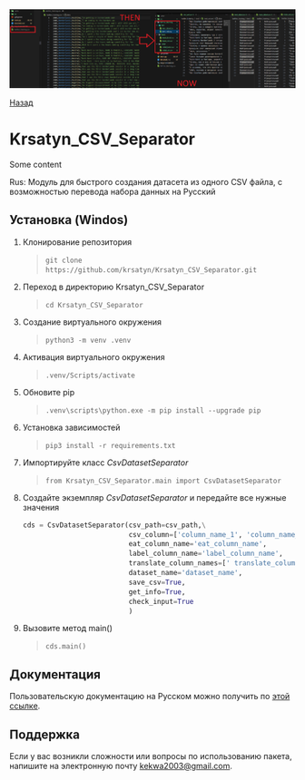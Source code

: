 <!-- <img src="\img\title_1.png"> -->
<img src="src\img\title_1.png">

[Назад](README.md)   
# Krsatyn_CSV_Separator



Some content

Rus:
Модуль для быстрого создания датасета из одного CSV файла, с возможностью перевода набора данных на Русский




<!--Установка-->
## Установка (Windos)

1. Клонирование репозитория 

    >```git clone https://github.com/krsatyn/Krsatyn_CSV_Separator.git```

2. Переход в директорию Krsatyn_CSV_Separator

    >```cd Krsatyn_CSV_Separator```

3. Создание виртуального окружения

    >```python3 -m venv .venv```

4. Активация виртуального окружения

    >```.venv/Scripts/activate```

5. Обновите pip

    >```.venv\scripts\python.exe -m pip install --upgrade pip```

6. Установка зависимостей

    >```pip3 install -r requirements.txt```

7. Импортируйте класс _CsvDatasetSeparator_

    >```from Krsatyn_CSV_Separator.main import CsvDatasetSeparator```

8. Создайте экземпляр _CsvDatasetSeparator_ и передайте все нужные значения
    ```python
    cds = CsvDatasetSeparator(csv_path=csv_path,\
                              csv_column=['column_name_1', 'column_name_2', 'column_name_n']
                              eat_column_name='eat_column_name',
                              label_column_name='label_column_name',
                              translate_column_names=[' translate_column_name'],
                              dataset_name='dataset_name',
                              save_csv=True,
                              get_info=True,
                              check_input=True
                              )
    ```

9. Вызовите метод main()

    >```cds.main()```

<!--Пользовательская документация-->
## Документация

Пользовательскую документацию на Русском можно получить по [этой ссылке](./src/docs/ru/index.md).


<!--Поддержка-->
## Поддержка
Если у вас возникли сложности или вопросы по использованию пакета, напишите на электронную почту <kekwa2003@gmail.com>.
